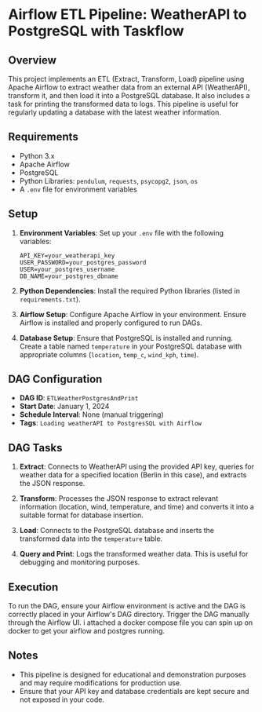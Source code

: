 # Airflow ETL Pipeline: WeatherAPI to PostgreSQL  with Taskflow

## Overview
This project implements an ETL (Extract, Transform, Load) pipeline using Apache Airflow to extract weather data from an external API (WeatherAPI), transform it, and then load it into a PostgreSQL database. It also includes a task for printing the transformed data to logs. This pipeline is useful for regularly updating a database with the latest weather information.

## Requirements
- Python 3.x
- Apache Airflow
- PostgreSQL
- Python Libraries: `pendulum`, `requests`, `psycopg2`, `json`, `os`
- A `.env` file for environment variables

## Setup
1. **Environment Variables**: Set up your `.env` file with the following variables:
   ```
   API_KEY=your_weatherapi_key
   USER_PASSWORD=your_postgres_password
   USER=your_postgres_username
   DB_NAME=your_postgres_dbname
   ```

2. **Python Dependencies**: Install the required Python libraries (listed in `requirements.txt`).

3. **Airflow Setup**: Configure Apache Airflow in your environment. Ensure Airflow is installed and properly configured to run DAGs.

4. **Database Setup**: Ensure that PostgreSQL is installed and running. Create a table named `temperature` in your PostgreSQL database with appropriate columns (`location`, `temp_c`, `wind_kph`, `time`).

## DAG Configuration
- **DAG ID**: `ETLWeatherPostgresAndPrint`
- **Start Date**: January 1, 2024
- **Schedule Interval**: None (manual triggering)
- **Tags**: `Loading weatherAPI to PostgresSQL with Airflow`

## DAG Tasks
1. **Extract**: Connects to WeatherAPI using the provided API key, queries for weather data for a specified location (Berlin in this case), and extracts the JSON response.

2. **Transform**: Processes the JSON response to extract relevant information (location, wind, temperature, and time) and converts it into a suitable format for database insertion.

3. **Load**: Connects to the PostgreSQL database and inserts the transformed data into the `temperature` table.

4. **Query and Print**: Logs the transformed weather data. This is useful for debugging and monitoring purposes.

## Execution
To run the DAG, ensure your Airflow environment is active and the DAG is correctly placed in your Airflow's DAG directory. Trigger the DAG manually through the Airflow UI. i attached a docker compose file you can spin up on docker to get your airflow and postgres running.

## Notes
- This pipeline is designed for educational and demonstration purposes and may require modifications for production use.
- Ensure that your API key and database credentials are kept secure and not exposed in your code.

